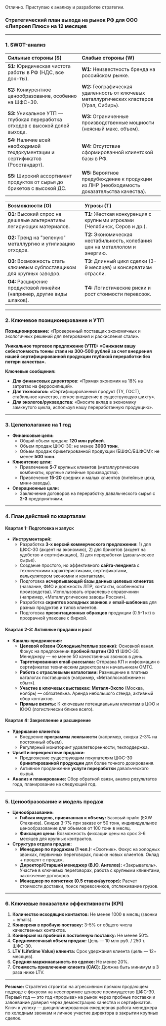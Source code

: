 Отлично. Приступаю к анализу и разработке стратегии.

### **Стратегический план выхода на рынок РФ для ООО «Липроеп Плюс» на 12 месяцев**

---

### **1. SWOT-анализ**

| **Сильные стороны (S)**                                                  | **Слабые стороны (W)**                                               |
| :----------------------------------------------------------------------- | :------------------------------------------------------------------- |
| **S1:** Юридическая чистота работы в РФ (НДС, все док-ты).               | **W1:** Неизвестность бренда на российском рынке.                    |
| **S2:** Конкурентное ценообразование, особенно на ШФС-30.                | **W2:** Географическая удаленность от ключевых металлургических кластеров (Урал, Сибирь). |
| **S3:** Уникальное УТП — глубокая переработка отходов с высокой долей выхода. | **W3:** Ограниченные производственные мощности (неясный макс. объем). |
| **S4:** Наличие всей необходимой техдокументации и сертификатов (Росстандарт). | **W4:** Отсутствие сформированной клиентской базы в РФ.              |
| **S5:** Широкий ассортимент продуктов от сырья до брикетов с высокой ДС. | **W5:** Вероятное предубеждение к продукции из ЛНР (необходимость доказательства качества). |

| **Возможности (O)**                                                      | **Угрозы (T)**                                                       |
| :----------------------------------------------------------------------- | :------------------------------------------------------------------- |
| **O1:** Высокий спрос на дешевые альтернативы легирующих материалов.     | **T1:** Жесткая конкуренция с крупными игроками (Челябинск, Серов и др.). |
| **O2:** Тренд на "зеленую" металлургию и утилизацию отходов.             | **T2:** Экономическая нестабильность, колебания цен на металлолом и энергию. |
| **O3:** Возможность стать ключевым субпоставщиком для крупных заводов.   | **T3:** Длинный цикл сделки (3-9 месяцев) и консерватизм отрасли.    |
| **O4:** Расширение продуктовой линейки (например, другие виды шлаков).  | **T4:** Логистические риски и рост стоимости перевозок.             |

---

### **2. Ключевое позиционирование и УТП**

**Позиционирование:** «Проверенный поставщик экономичных и экологичных решений для легирования и раскисления стали».

**Уникальное торговое предложение (УТП):**
**«Снижаем вашу себестоимость тонны стали на 300-500 рублей за счет внедрения нашей сертифицированной продукции глубокой переработки без потери качества».**

**Ключевые сообщения:**
*   **Для финансовых директоров:** «Прямая экономия на 18% на затратах на ферросилиций».
*   **Для технологов:** «Сертифицированный продукт (ТУ, ГОСТ), стабильное качество, легкое внедрение в существующую шихту».
*   **Для экологов/руководства:** «Вносите вклад в экономику замкнутого цикла, используя нашу переработанную продукцию».

---

### **3. Целеполагание на 1 год**

*   **Финансовые цели:**
    *   Общий объем продаж: **120 млн рублей**.
    *   Объем продаж ШФС-30: не менее **3000 тонн**.
    *   Объем продаж брикетированной продукции (БШФС/БШФСМ): не менее **500 тонн**.
*   **Клиентские цели:**
    *   Привлечение **5-7** крупных клиентов (металлургические комбинаты, крупные литейные производства).
    *   Привлечение **15-20** средних и малых клиентов (литейные цеха, мини-заводы).
*   **Операционные цели:**
    *   Заключение договоров на переработку давальческого сырья с **2-3** предприятиями.

---

### **4. План действий по кварталам**

#### **Квартал 1: Подготовка и запуск**
*   **Инструментарий:**
    *   Разработка **3-х версий коммерческого предложения**: 1) для ШФС-30 (акцент на экономию), 2) для брикетов (акцент на удобство и сертификацию), 3) для переработки (давальческое сырье).
    *   Создание простого, но эффективного **сайта-лендинга** с техническими характеристиками, сертификатами, калькулятором экономии и контактами.
    *   Подготовка **исчерпывающей базы данных целевых клиентов** (название, ФИО и должность ЛПР, контакты, особенности производства). Использовать отраслевые справочники (например, «Металлургические заводы России»).
    *   Разработка **скриптов холодных звонков** и **email-шаблонов** для разных продуктов и типов клиентов.
    *   Подготовка **презентационных образцов** продукции (0.5-1 кг) в прозрачной упаковке с биркой.

#### **Квартал 2-3: Активные продажи и рост**
*   **Каналы продвижения:**
    *   **Целевой обзвон (Холодные/теплые звонки):** Основной канал. Фокус на предложении **пробной партии (20 т)** ШФС-30. Менеджеру — не менее 50 качественных звонков в день.
    *   **Таргетированная email-рассылка:** Отправка КП и информации о сертификатах техническим директорам и начальникам ОМТС.
    *   **Работа с отраслевыми каталогами:** Размещение в платных каталогах поставщиков (например, «Металлоснабжение и сбыт»).
    *   **Участие в ключевых выставках:** **Металл-Экспо** (Москва, ноябрь) — обязательна. Аренда небольшого стенда, активный сбор контактов.
    *   **Прямые визиты:** К ключевым потенциальным клиентам в ЦФО и ЮФО (логистически ближе всего).

#### **Квартал 4: Закрепление и расширение**
*   **Удержание клиентов:**
    *   Внедрение **программы лояльности** (например, скидка 2-3% на постоянный объем).
    *   Регулярный мониторинг удовлетворенности, техподдержка.
*   **Upsell и перекрестные продажи:**
    *   Предложение существующим покупателям ШФС-30 **брикетированной продукции** для более точного дозирования.
    *   Активное продвижение **услуги переработки** давальческого сырья.
*   **Анализ и планирование:** Сбор обратной связи, анализ результатов года, планирование на следующий год.

---

### **5. Ценообразование и модель продаж**

*   **Ценообразование:**
    *   **Гибкая модель, привязанная к объему:** Базовый прайс (EXW Стаханов). Скидка 3-7% при заказе от 50 тонн, индивидуальное ценообразование для объемов от 100 тонн в месяц.
    *   **Фиксация цены:** Возможность фиксации цены на срок 3-6 месяцев для крупных контрактов.
*   **Структура отдела продаж:**
    *   **Менеджер по продажам (1 чел.):** «Охотник». Фокус на холодных звонках, первичных переговорах, поиске новых клиентов. Оклад + процент с продаж.
    *   **Директор/Старший менеджер (В.Ю. Ангелов):** «Закрыватель». Участие в ключевых переговорах, работа с крупными клиентами, заключение договоров.
    *   **Менеджер по логистике (0.5 ставки/аутсорс):** Расчет стоимости доставки, поиск перевозчиков, отслеживание грузов.

---

### **6. Ключевые показатели эффективности (KPI)**

1.  **Количество исходящих контактов:** Не менее 1000 в месяц (звонки + emails).
2.  **Конверсия в пробную поставку:** 3-5% от общего числа качественных контактов.
3.  **Конверсия из пробной в постоянную поставку:** Не менее 50%.
4.  **Среднемесячный объем продаж:** Цель — 10 млн руб. / 250 т. ШФС-30.
5.  **LTV (Lifetime Value) клиента:** Срок удержания клиента (цель — 12+ месяцев).
6.  **Средняя маржинальность по сделке:** Не менее 20%.
7.  **Стоимость привлечения клиента (CAC):** Должна быть минимум в 3 раза ниже LTV.

---
**Резюме:** Стратегия строится на агрессивном прямом продающем подходе с фокусом на неоспоримое ценовое преимущество ШФС-30. Первый год — это год «прорыва» на рынок через пробные поставки и завоевание доверия через демонстрацию качества и сертификатов. Ключ к успеху — дисциплинированная ежедневная работа менеджера по холодным звонкам и личное участие директора в закрытии крупных сделок.
